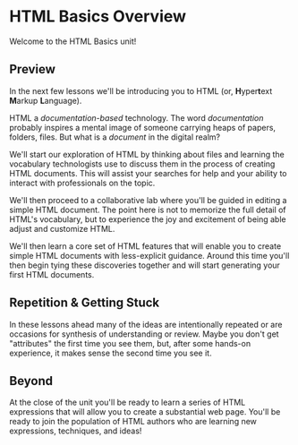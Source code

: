 # HTML Basics Overview

Welcome to the HTML Basics unit!

## Preview

In the next few lessons we'll be introducing you to HTML (or, **H**yper**t**ext
**M**arkup **L**anguage).

HTML a _documentation-based_ technology. The word _documentation_ probably
inspires a mental image of someone carrying heaps of papers, folders, files.
But what is a _document_ in the digital realm?

We'll start our exploration of HTML by thinking about files and learning the
vocabulary technologists use to discuss them in the process of creating HTML
documents. This will assist your searches for help and your ability to interact
with professionals on the topic.

We'll then proceed to a collaborative lab where you'll be guided in editing a
simple HTML document. The point here is not to memorize the full detail of
HTML's vocabulary, but to experience the joy and excitement of being able
adjust and customize HTML.

We'll then learn a core set of HTML features that will enable you to create
simple HTML documents with less-explicit guidance. Around this time you'll then
begin tying these discoveries together and will start generating your first
HTML documents.

## Repetition &amp; Getting Stuck

In these lessons ahead many of the ideas are intentionally repeated or are
occasions for synthesis of understanding or review. Maybe you don't get
"attributes" the first time you see them, but, after some hands-on experience,
it makes sense the second time you see it.

## Beyond

At the close of the unit you'll be ready to learn a series of HTML expressions
that will allow you to create a substantial web page. You'll be ready to join
the population of HTML authors who are learning new expressions, techniques,
and ideas!
